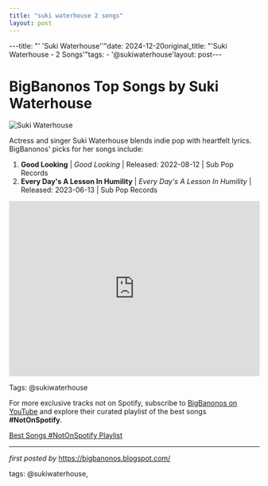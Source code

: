 ```yaml
---
title: "suki waterhouse 2 songs"
layout: post
---
```

---title: "' 'Suki Waterhouse''"date: 2024-12-20original_title: "'Suki Waterhouse - 2 Songs'"tags:  - '@sukiwaterhouse'layout: post---<h1>BigBanonos Top Songs by Suki Waterhouse</h1><img src="https://i.ytimg.com/vi/bkTqDN26efA/hq720.jpg?sqp=-oaymwEhCK4FEIIDSFryq4qpAxMIARUAAAAAGAElAADIQj0AgKJD&rs=AOn4CLB0uAoAIik7OR5u5AypY3lAqkAZFg" alt="Suki Waterhouse"> <p>Actress and singer Suki Waterhouse blends indie pop with heartfelt lyrics. BigBanonos' picks for her songs include:</p> <ol> <li><strong>Good Looking</strong> | <em>Good Looking</em> | Released: 2022-08-12 | Sub Pop Records</li> <li><strong>Every Day's A Lesson In Humility</strong> | <em>Every Day's A Lesson In Humility</em> | Released: 2023-06-13 | Sub Pop Records</li></ol> <div> <iframe src="https://open.spotify.com/embed/playlist/6vItDk97CULhU8nAvq4HTt?utm_source=generator" width="100%" height="352" frameborder="0" allow="autoplay; clipboard-write; encrypted-media; fullscreen; picture-in-picture" loading="lazy"></iframe></div><p>Tags: @sukiwaterhouse</p><!--Subscribe and Playlist Links--><div>    <p>For more exclusive tracks not on Spotify, subscribe to <a href="https://www.youtube.com/@BigBanonos" target="_blank">BigBanonos on YouTube</a> and explore their curated playlist of the best songs <strong>#NotOnSpotify</strong>.</p>    <p><a href="https://www.youtube.com/playlist?list=PLtuNtuTatqI0kFahUCbtbfenC_ET5O_tr" target="_blank">Best Songs #NotOnSpotify Playlist<br /></a></p></div><hr /><p><em>first posted by</em> <a href="https://bigbanonos.blogspot.com/" rel="noopener" target="_new">https://bigbanonos.blogspot.com/</a></p><p>tags: @sukiwaterhouse,</p>